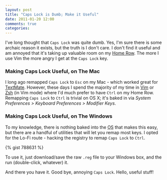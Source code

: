```yaml
---
layout: post
title: "Caps Lock is Dumb; Make it Useful"
date: 2011-01-20 12:00
comments: true
categories:
---
```

I've long thought that `Caps Lock` was quite dumb. Yes, I'm sure there
is some archaic reason it exists, but the truth is I don't care. I don't
find it useful and am annoyed that it's taking up valuable room on my <a
title="The Home Row and Touch Typing"
href="http://en.wikipedia.org/wiki/Touch_typing" rel="external">Home
Row</a>. The more I use Vim the more angry I get at the `Caps Lock` key.

### Making Caps Lock Useful, on The Mac

I long ago remapped `Caps Lock` to `Esc` on my Mac - which worked
great for <a title="the missing editor" href="http://macromates.com/"
rel="external">TextMate</a>. However, these days I spend the majority of
my time in <a title="Vim for the Mac"
href="http://code.google.com/p/macvim/" rel="external">Vim</a> or <a
title="Zeee Shell" href="http://www.zsh.org/" rel="external">Zsh</a> (in
Vim mode) where I'd much prefer to have `Ctrl` on my Home Row.
Remapping `Caps Lock` to `Ctrl` is trivial on OS X; it's baked in
via *System Preferences > Keyboard Preferences > Modifier Keys*.

<!-- more -->

### Making Caps Lock Useful, on The Windows

To my knowledge, there is nothing baked into the <acronym
title="Operating System">OS</acronym> that makes this easy, but there
are a handful of utilities that will let you remap most keys. I opted
for the Lo-Fi route - hacking the registry to remap `Caps Lock` to
`Ctrl`.

{% gist 788631 %}

To use it, just download/save the raw `.reg` file to your Windows box,
and the run (double-click, whatever) it.

And there you have it. Good bye, annoying `Caps Lock`. Hello, useful
stuff!
